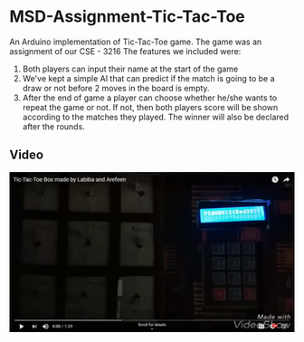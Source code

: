 # MSD-Assignment-Tic-Tac-Toe
An Arduino implementation of Tic-Tac-Toe game. The game was an assignment of our CSE - 3216 The features we included were:
1) Both players can input their name at the start of the game
2) We've kept a simple AI that can predict if the match is going to be a draw or not before 2 moves in the board is empty.
3) After the end of game a player can choose whether he/she wants to repeat the game or not. If not, then both players score will be shown according to the matches they played. The winner will also be declared after the rounds.

## Video

[![IMAGE ALT TEXT HERE](Tic-tac.jpg)](http://www.youtube.com/watch?v=lBQkjFP7B9A)

